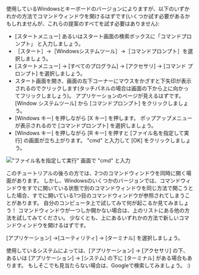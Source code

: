 <!--sec data-title="Opening: Windows" data-id="windows_prompt" data-collapse=true ces-->

使用しているWindowsとキーボードのバージョンによりますが、以下のいずかれかの方法でコマンドウィンドウを開けるはずです(いくつか試す必要があるかもしれませんが、これらの提案のすべてを試す必要はありません):

- [スタートメニュー] あるいはスタート画面の検索ボックスに「コマンドプロンプト」 と入力しましょう。
- ［スタート］→［Windowsシステムツール］→［コマンドプロンプト］を選択しましょう。
- [スタートメニュー] → [すべてのプログラム] → [アクセサリ] → [コマンド プロンプト] を選択しましょう。
- スタート画面を開き、画面の左下コーナーにマウスをかざすと下矢印が表示されるのでクリックします(タッチパネルの場合は画面の下から上に向かってフリックしましょう)。 アプリケーションのページが見えるはずです。 [Window システムツール] から [コマンドプロンプト] をクリックしましょう。
- [Windows キー] を押しながら [X キー] を押します。 ポップアップメニューが表示されるので [コマンドプロンプト] を選択しましょう。
- [Windows キー] を押しながら [R キー] を押すと [ファイル名を指定して実行] の画面が立ち上がります。 "cmd" と入力して [OK] をクリックしましょう。

!["ファイル名を指定して実行" 画面で "cmd" と入力](../python_installation/images/windows-plus-r.png)

このチュートリアルの後ろの方では、2つのコマンドウィンドウを同時に開く場面があります。 しかし、Windowsのいくつかのバージョンでは、コマンドウィンドウをすでに開いている状態で別のコマンドウィンドウを同じ方法で開こうとした場合、すでに開いている1つ目のコマンドウィンドウが参照されてしまうことがあります。 自分のコンピュータ上で試してみて何が起こるか見てみましょう！ コマンドウィンドウが一つしか開かない場合は、上のリストにある他の方法を試してみてください。 少なくとも、上にあるいずれかの方法で新しいコマンドウィンドウを開けるはずです。

<!--endsec-->

<!--sec data-title="Opening: OS X" data-id="OSX_prompt" data-collapse=true ces-->

[アプリケーション] →[ユーティリティ] → [ターミナル] を選択しましょう。

<!--endsec-->

<!--sec data-title="Opening: Linux" data-id="linux_prompt" data-collapse=true ces-->

使用しているシステムによっては、[アプリケーション] → [アクセサリ] の下、あるいは [アプリケーション] → [システム] の下に [ターミナル] がある場合もあります。 もしそこでも見当たらない場合は、Googleで検索してみましょう。 :)

<!--endsec-->